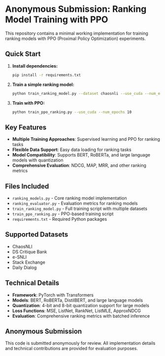 # Anonymous Submission: Ranking Model Training with PPO

This repository contains a minimal working implementation for training ranking models with PPO (Proximal Policy Optimization) experiments.

## Quick Start

1. **Install dependencies:**
   ```bash
   pip install -r requirements.txt
   ```

2. **Train a simple ranking model:**
   ```bash
   python train_ranking_model.py --dataset chaosnli --use_cuda --num_epochs 10
   ```

3. **Train with PPO:**
   ```bash
   python train_ppo_ranking.py --use_cuda --num_epochs 10
   ```

## Key Features

- **Multiple Training Approaches**: Supervised learning and PPO for ranking tasks
- **Flexible Data Support**: Easy data loading for ranking tasks
- **Model Compatibility**: Supports BERT, RoBERTa, and large language models with quantization
- **Comprehensive Evaluation**: NDCG, MAP, MRR, and other ranking metrics

## Files Included

- `ranking_models.py` - Core ranking model implementation
- `ranking_evaluator.py` - Evaluation metrics for ranking models
- `train_ranking_model.py` - Full training script with multiple datasets
- `train_ppo_ranking.py` - PPO-based training script
- `requirements.txt` - Required Python packages

## Supported Datasets

- ChaosNLI
- DS Critique Bank
- e-SNLI
- Stack Exchange
- Daily Dialog

## Technical Details

- **Framework**: PyTorch with Transformers
- **Models**: BERT, RoBERTa, DistilBERT, and large language models
- **Quantization**: 4-bit and 8-bit quantization support for large models
- **Loss Functions**: MSE, ListNet, RankNet, ListMLE, ApproxNDCG
- **Evaluation**: Comprehensive ranking metrics with batched inference

## Anonymous Submission

This code is submitted anonymously for review. All implementation details and technical contributions are provided for evaluation purposes.